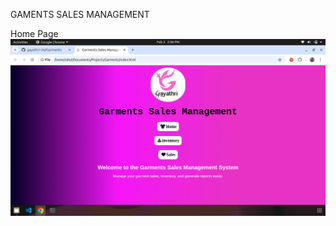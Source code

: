 GAMENTS SALES MANAGEMENT

Home Page 
![image alt](https://github.com/gayathri-36/Garments/blob/31131829812f3314c696cca20a6f2169bdab115b/Home%20page%20.png)
